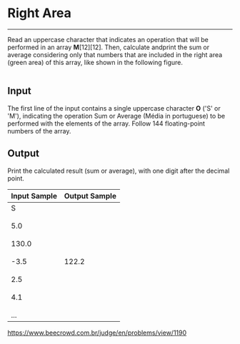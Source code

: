 # Right Area

---

Read an uppercase character that indicates an operation that will be performed in an array **M**[12][12]. Then, calculate andprint the sum or average considering only that numbers that are included in the right area (green area) of this array, like shown in the 
following figure.

<img src="https://resources.beecrowd.com.br/gallery/images/problems/UOJ_1190.png" title="" alt="" data-align="center">

## Input

The first line of the input contains a single uppercase character **O** ('S' or 'M'), indicating the operation Sum or Average (Média in portuguese) to be performed with the elements of the array. Follow 144 floating-point numbers of the array.

## Output

Print the calculated result (sum or average), with one digit after the decimal point.

| Input Sample                                                           | Output Sample |
| ---------------------------------------------------------------------- | ------------- |
| S<br><br>5.0<br><br>130.0<br><br>-3.5<br><br>2.5<br><br>4.1<br><br>... | 122.2         |

https://www.beecrowd.com.br/judge/en/problems/view/1190
